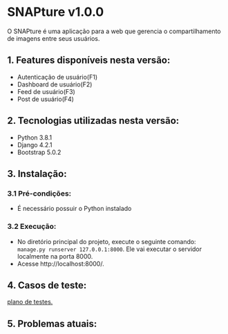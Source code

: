 # SNAPture v1.0.0

O SNAPture é uma aplicação para a web que gerencia o compartilhamento de imagens entre seus usuários.

## 1. Features disponíveis nesta versão:
* Autenticação de usuário(F1)
* Dashboard de usuário(F2)
* Feed de usuário(F3)
* Post de usuário(F4)

## 2. Tecnologias utilizadas nesta versão:
* Python 3.8.1
* Django 4.2.1
* Bootstrap 5.0.2

## 3. Instalação:

### 3.1 Pré-condições:
* É necessário possuir o Python instalado

### 3.2 Execução:
* No diretório principal do projeto, execute o seguinte comando: ``` manage.py runserver 127.0.0.1:8000 ```. Ele vai executar o servidor localmente na porta 8000.
* Acesse http://localhost:8000/.

## 4. Casos de teste:

[plano de testes.]()

## 5. Problemas atuais: